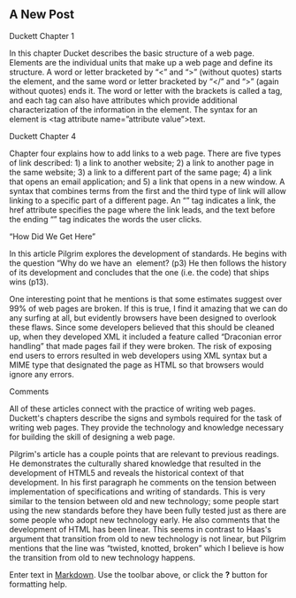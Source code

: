 ## A New Post
Duckett Chapter 1

In this chapter Ducket describes the basic structure of a web page. Elements are the individual units that make up a web page and define its structure. A word or letter bracketed by “<” and “>” (without quotes) starts the element, and the same word or letter bracketed by “</” and “>” (again without quotes) ends it. The word or letter with the brackets is called a tag, and each tag can also have attributes which provide additional characterization of the information in the element. The syntax for an element is <tag attribute name=”attribute value”>text</tag>.

Duckett Chapter 4

Chapter four explains how to add links to a web page. There are five types of link described: 1) a  link to another website; 2) a link to another page in the same website; 3) a link to a different part of the same page; 4) a link that opens an email application; and 5) a link that opens in a new window.  A syntax that combines terms from the first and the third type of link will allow linking to a specific part of a different page.  An “<a>” tag indicates a link, the href attribute specifies the page where the link leads, and the text before the ending “</a>” tag indicates the words the user clicks.

“How Did We Get Here” 

In this article Pilgrim explores the development of standards. He begins with the question “Why do we have an <img> element? (p3) He then follows the history of its development and concludes that the one (i.e. the code) that ships wins (p13).

One interesting point that he mentions is that some estimates suggest over 99% of web pages are broken. If this is true, I find it amazing that we can do any surfing at all, but evidently browsers have been designed to overlook these flaws. Since some developers believed that this should be cleaned up, when they developed XML it included a feature called “Draconian error handling” that made pages fail if they were broken. The risk of exposing end users to errors resulted in web developers using XML syntax but a MIME type that designated the page as HTML so that browsers would ignore any errors. 

Comments

All of these articles connect with the practice of writing web pages. Duckett's chapters describe the signs and symbols required for the task of writing web pages. They provide the technology and knowledge necessary for building the skill of designing a web page.

Pilgrim's article has a couple points that are relevant to previous readings. He demonstrates the culturally shared knowledge that resulted in the development of HTML5 and reveals the historical context of that development. In his first paragraph he comments on the tension between implementation of specifications and writing of standards. This is very similar to the tension between old and new technology; some people start using the new standards before they have been fully tested just as there are some people who adopt new technology early. He also comments that the development of HTML has been linear. This seems in contrast to Haas's argument that transition from old to new technology is not linear, but Pilgrim mentions that the line was “twisted, knotted, broken” which I believe is how the transition from old to new technology happens. 

Enter text in [Markdown](http://daringfireball.net/projects/markdown/). Use the toolbar above, or click the **?** button for formatting help.
